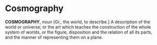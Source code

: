 # Cosmography

**COSMOGRAPHY**, _noun_ \[Gr., the world, to describe.\] A description of the world or universe; or the art which teaches the construction of the whole system of worlds, or the figure, disposition and the relation of all its parts, and the manner of representing them on a plane.
